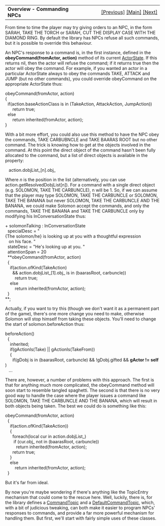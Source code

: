 ---
---
<table width="100%" data-border="0" data-cellspacing="0"
data-cellpadding="3" data-bgcolor="#C0C0C0">
<colgroup>
<col style="width: 50%" />
<col style="width: 50%" />
</colgroup>
<tbody>
<tr>
<td style="text-align: left;"><strong>Overview - Commanding NPCs<br />
</strong></td>
<td style="text-align: right;"><a
href="moreagendaitemexamples.html">[Previous]</a> <a
href="generalintroduction.html">[Main]</a> <a
href="commandtopic.html">[Next]</a></td>
</tr>
</tbody>
</table>

  
From time to time the player may try giving orders to an NPC, in the
form SARAH, TAKE THE TORCH or SARAH, CUT THE DISPLAY CASE WITH THE
DIAMOND RING. By default the library has NPCs refuse all such commands,
but it is possible to override this behaviour.  
  
An NPC's response to a command is, in the first instance, defined in the
**obeyCommand(fromActor, action)** method of its current
[ActorState](overview-actorstates.html). If this returns nil, then the
actor will refuse the command; if it returns true then the actor will
obey the command. For example, if you wanted an actor in a particular
ActorState always to obey the commands TAKE, ATTACK and JUMP (but no
other commands), you could override obeyCommand on the appropriate
ActorState thus:  
  
obeyCommand(fromActor, action)  
{  
  if(action.baseActionClass is in (TakeAction, AttackAction, JumpAction))  
      return true;  
  else  
      return inherited(fromActor, action);    
}  
  
With a bit more effort, you could also use this method to have the NPC
obey the commands, TAKE CARBUBNCLE and TAKE BAARAS ROOT but no other
command. The trick is knowing how to get at the objects involved in the
command. At this point the direct object of the command hasn't been
fully allocated to the command, but a list of direct objects is
available in the property:  
  
   action.dobjList\_\[n\].obj\_  
  
Where *n* is the position in the list (alternatively, you can use
action.getResolvedDobjList\[n\]). For a command with a single direct
object (e.g. SOLOMON, TAKE THE CARBUNCLE), n will be 1. So, if we can
assume that the player may type SOLOMON, TAKE THE CARBUNCLE or SOLOMON,
TAKE THE BANANA but never SOLOMON, TAKE THE CARBUNCLE AND THE BANANA, we
could make Solomon accept the commands, and only the commands, TAKE THE
BANANA and TAKE THE CARBUNCLE only by modifying his InConversationState
thus:  
  
+ solomonTalking : InConversationState  
  specialDesc = "{The solomon/he} is looking up at you with a thoughtful expression  
   on his face. "  
  stateDesc = "He's looking up at you. "  
  attentionSpan = 20  
  **obeyCommand(fromActor, action)  
  {  
    if(action.ofKind(TakeAction)  
      && action.dobjList\_\[1\].obj\_ is in (baarasRoot, carbuncle))  
        return true;  
    else  
        return inherited(fromActor, action);  
  }  
**;  
  
Actually, if you want to try this (though we don't want it as a
permanent part of the game), there's one more change you need to make,
otherwise Solomon will stop himself from taking these objects. You'll
need to change the start of solomon.beforeAction thus:  
  
beforeAction()  
  {  
    inherited;  
    if(gActionIs(Take) \|\| gActionIs(TakeFrom))  
    {  
      if(gDobj is in (baarasRoot, carbuncle) && !gDobj.gifted && **gActor != self**)  
   ...  
  
There are, however, a number of problems with this approach. The first
is that for anything much more complicated, the obeyCommand method will
soon start to resemble tangled spaghetti. The second is that there is no
very good way to handle the case where the player issues a command like
SOLOMON, TAKE THE CARBUNCLE AND THE BANANA, which will result in both
objects being taken. The best we could do is something like this:  
  
obeyCommand(fromActor, action)  
  {  
    if(action.ofKind(TakeAction))  
    {        
      foreach(local cur in action.dobjList\_)        
       if (cur.obj\_ not in (baarasRoot, carbuncle))  
         return inherited(fromActor, action);  
      return true;     
    }  
    else  
        return inherited(fromActor, action);  
  }  
  
But it's far from ideal.  
  
By now you're maybe wondering if there's anything like the TopicEntry
mechanism that could come to the rescue here. Well, luckily, there is,
for the library defines a [CommandTopic](commandtopic.html) and a
[DefaultCommandTopic](defaultcommandtopic.html), which, with a bit of
judicious tweaking, can both make it easier to program NPCs' responses
to commands, and provide a far more powerful mechanism for handling
them. But first, we'll start with fairly simple uses of these classes.  
  
  
